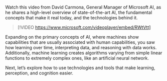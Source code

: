 Watch this video from David Carmona, General Manager of Microsoft AI, as he shares a high-level overview of state-of-the-art AI, the fundamental concepts that make it real today, and the technologies behind it.

> [!VIDEO https://www.microsoft.com/videoplayer/embed/RWtVtt]

Expanding on the primary concepts of AI, where machines show capabilities that are usually associated with human capabilities, you saw how learning over time, interpreting data, and reasoning with data works. Additionally, machine learning creates algorithms varying from simple linear functions to extremely complex ones, like an artificial neural network.

Next, let’s explore how to use technologies and tools that make learning, perception, and cognition easier.